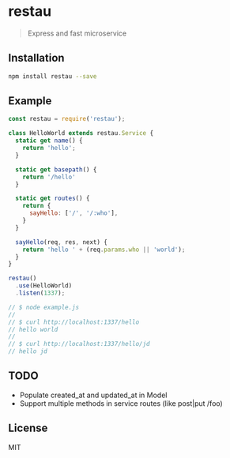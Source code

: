 # restau

> Express and fast microservice

## Installation

```bash
npm install restau --save
```

## Example

```javascript
const restau = require('restau');

class HelloWorld extends restau.Service {
  static get name() {
    return 'hello';
  }

  static get basepath() {
    return '/hello'
  }

  static get routes() {
    return {
      sayHello: ['/', '/:who'],
    }
  }

  sayHello(req, res, next) {
    return 'hello ' + (req.params.who || 'world');
  }
}

restau()
  .use(HelloWorld)
  .listen(1337);

// $ node example.js
//
// $ curl http://localhost:1337/hello
// hello world
//
// $ curl http://localhost:1337/hello/jd
// hello jd

```

## TODO

* Populate created_at and updated_at in Model
* Support multiple methods in service routes (like post|put /foo)

## License

MIT
